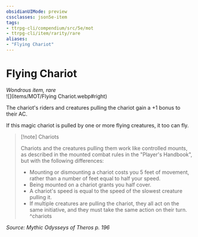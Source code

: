 ```yaml
---
obsidianUIMode: preview
cssclasses: json5e-item
tags:
- ttrpg-cli/compendium/src/5e/mot
- ttrpg-cli/item/rarity/rare
aliases: 
- "Flying Chariot"
---
```

# Flying Chariot
*Wondrous item, rare*  
![](items/MOT/Flying Chariot.webp#right)  


The chariot's riders and creatures pulling the chariot gain a +1 bonus to their AC.

If this magic chariot is pulled by one or more flying creatures, it too can fly.

> [!note] Chariots
> 
> Chariots and the creatures pulling them work like controlled mounts, as described in the mounted combat rules in the "Player's Handbook", but with the following differences:
> 
> - Mounting or dismounting a chariot costs you 5 feet of movement, rather than a number of feet equal to half your speed.  
> - Being mounted on a chariot grants you half cover.  
> - A chariot's speed is equal to the speed of the slowest creature pulling it.  
> - If multiple creatures are pulling the chariot, they all act on the same initiative, and they must take the same action on their turn.  
^chariots

*Source: Mythic Odysseys of Theros p. 196*